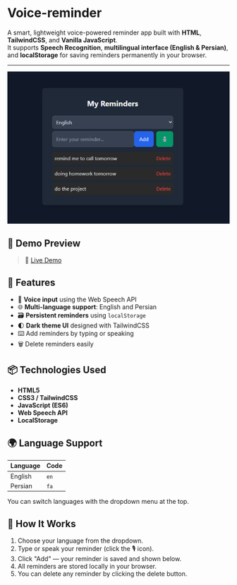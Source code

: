 # Voice-reminder

A smart, lightweight voice-powered reminder app built with **HTML**, **TailwindCSS**, and **Vanilla JavaScript**.  
It supports **Speech Recognition**, **multilingual interface (English & Persian)**, and **localStorage** for saving reminders permanently in your browser.

---
<img src="result.png" alt="EyeYOLO Demo" width="600"/>

## 📸 Demo Preview

> 🔗 [Live Demo](voice-reminder.netlify.app)  

## 🚀 Features

- 🎤 **Voice input** using the Web Speech API
- 🌐 **Multi-language support**: English and Persian
- 🗃️ **Persistent reminders** using `localStorage`
- 🌓 **Dark theme UI** designed with TailwindCSS
- ⌨️ Add reminders by typing or speaking
- 🗑️ Delete reminders easily




## 📦 Technologies Used

- **HTML5**
- **CSS3 / TailwindCSS**
- **JavaScript (ES6)**
- **Web Speech API**
- **LocalStorage**



## 🌍 Language Support

| Language | Code  |
|----------|-------|
| English  | `en`  |
| Persian  | `fa`  |

You can switch languages with the dropdown menu at the top.



## 🧠 How It Works

1. Choose your language from the dropdown.
2. Type or speak your reminder (click the 🎙️ icon).
3. Click "Add" — your reminder is saved and shown below.
4. All reminders are stored locally in your browser.
5. You can delete any reminder by clicking the delete button.

